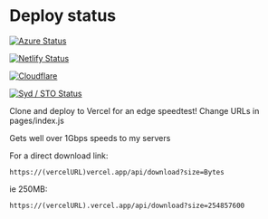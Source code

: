 # Deploy status
[![Azure Status](https://github.com/xiliourt/VercelSpeedtest-Next.JS/actions/workflows/azureDeploy.yml/badge.svg)](https://speedjstest-egazh8d6gkdfefar.australiasoutheast-01.azurewebsites.net)

[![Netlify Status](https://api.netlify.com/api/v1/badges/cf85bd1f-e92a-4257-a689-979ffa3cf385/deploy-status)](https://speedtestnextjs.netlify.app/)

[![Cloudflare](https://github.com/xiliourt/VercelSpeedtest-Next.JS/actions/workflows/syncindex.yml/badge.svg)](https://speedtestjs.pages.dev)

[![Syd / STO Status](https://github.com/xiliourt/VercelSpeedtest-Next.JS/actions/workflows/docker.yml/badge.svg)](https://js.s.xiliourt.ovh/)


Clone and deploy to Vercel for an edge speedtest! Change URLs in pages/index.js

Gets well over 1Gbps speeds to my servers

For a direct download link:
```
https://(vercelURL)vercel.app/api/download?size=Bytes
```

ie 250MB:
```
https://(vercelURL).vercel.app/api/download?size=254857600
```
